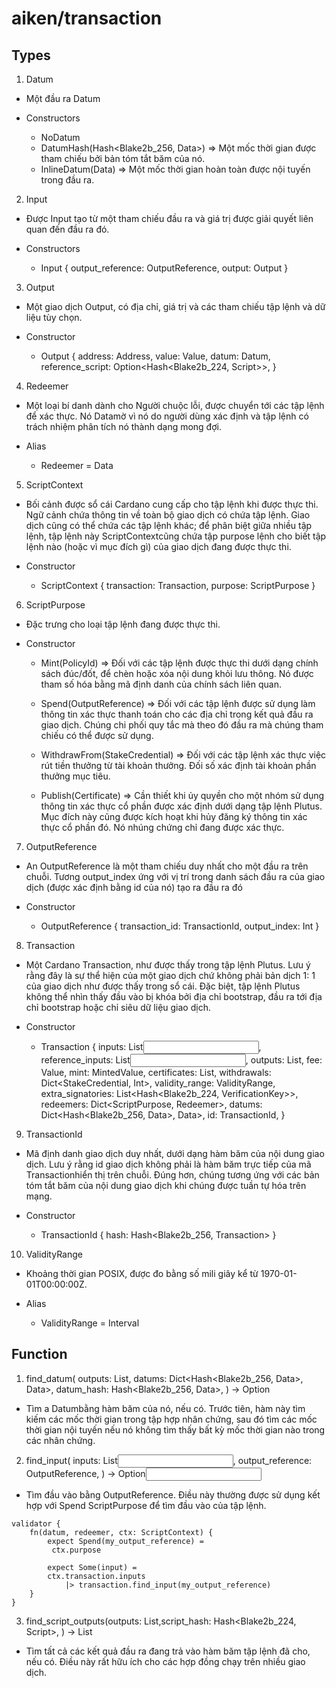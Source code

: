 # aiken/transaction

## Types

1. Datum

- Một đầu ra Datum

- Constructors
    + NoDatum
    + DatumHash(Hash<Blake2b_256, Data>) => Một mốc thời gian được tham chiếu bởi bản tóm tắt băm của nó.
    + InlineDatum(Data) => Một mốc thời gian hoàn toàn được nội tuyến trong đầu ra.

2. Input

- Được Input tạo từ một tham chiếu đầu ra và giá trị được giải quyết liên quan đến đầu ra đó.

- Constructors
    + Input { 
        output_reference: OutputReference, 
        output: Output 
    }

3. Output

- Một giao dịch Output, có địa chỉ, giá trị và các tham chiếu tập lệnh và dữ liệu tùy chọn.

- Constructor
    + Output {
        address: Address,
        value: Value,
        datum: Datum,
        reference_script: Option<Hash<Blake2b_224, Script>>,
    }

4. Redeemer

- Một loại bí danh dành cho Người chuộc lỗi, được chuyển tới các tập lệnh để xác thực. Nó Datamờ vì nó do người dùng xác định và tập lệnh có trách nhiệm phân tích nó thành dạng mong đợi.

- Alias
    + Redeemer = Data

5. ScriptContext

- Bối cảnh được sổ cái Cardano cung cấp cho tập lệnh khi được thực thi. Ngữ cảnh chứa thông tin về toàn bộ giao dịch có chứa tập lệnh. Giao dịch cũng có thể chứa các tập lệnh khác; để phân biệt giữa nhiều tập lệnh, tập lệnh này ScriptContextcũng chứa tập purpose lệnh cho biết tập lệnh nào (hoặc vì mục đích gì) của giao dịch đang được thực thi.

- Constructor 
    + ScriptContext { 
        transaction: Transaction, 
        purpose: ScriptPurpose 
    }

6. ScriptPurpose

- Đặc trưng cho loại tập lệnh đang được thực thi.

- Constructor
    + Mint(PolicyId) => Đối với các tập lệnh được thực thi dưới dạng chính sách đúc/đốt, để chèn hoặc xóa nội dung khỏi lưu thông. Nó được tham số hóa bằng mã định danh của chính sách liên quan.

    + Spend(OutputReference) => Đối với các tập lệnh được sử dụng làm thông tin xác thực thanh toán cho các địa chỉ trong kết quả đầu ra giao dịch. Chúng chi phối quy tắc mà theo đó đầu ra mà chúng tham chiếu có thể được sử dụng.

    + WithdrawFrom(StakeCredential) => Đối với các tập lệnh xác thực việc rút tiền thưởng từ tài khoản thưởng. Đối số xác định tài khoản phần thưởng mục tiêu.

    + Publish(Certificate) => Cần thiết khi ủy quyền cho một nhóm sử dụng thông tin xác thực cổ phần được xác định dưới dạng tập lệnh Plutus. Mục đích này cũng được kích hoạt khi hủy đăng ký thông tin xác thực cổ phần đó. Nó nhúng chứng chỉ đang được xác thực.

7. OutputReference

- An OutputReference là một tham chiếu duy nhất cho một đầu ra trên chuỗi. Tương output_index ứng với vị trí trong danh sách đầu ra của giao dịch (được xác định bằng id của nó) tạo ra đầu ra đó

- Constructor
    + OutputReference { 
        transaction_id: TransactionId, 
        output_index: Int 
    }

8. Transaction

- Một Cardano Transaction, như được thấy trong tập lệnh Plutus. Lưu ý rằng đây là sự thể hiện của một giao dịch chứ không phải bản dịch 1: 1 của giao dịch như được thấy trong sổ cái. Đặc biệt, tập lệnh Plutus không thể nhìn thấy đầu vào bị khóa bởi địa chỉ bootstrap, đầu ra tới địa chỉ bootstrap hoặc chỉ siêu dữ liệu giao dịch.

- Constructor
    + Transaction {
        inputs: List<Input>,
        reference_inputs: List<Input>,
        outputs: List<Output>,
        fee: Value,
        mint: MintedValue,
        certificates: List<Certificate>,
        withdrawals: Dict<StakeCredential, Int>,
        validity_range: ValidityRange,
        extra_signatories: List<Hash<Blake2b_224, VerificationKey>>,
        redeemers: Dict<ScriptPurpose, Redeemer>,
        datums: Dict<Hash<Blake2b_256, Data>, Data>,
        id: TransactionId,
    }

9. TransactionId

- Mã định danh giao dịch duy nhất, dưới dạng hàm băm của nội dung giao dịch. Lưu ý rằng id giao dịch không phải là hàm băm trực tiếp của mã Transactionhiển thị trên chuỗi. Đúng hơn, chúng tương ứng với các bản tóm tắt băm của nội dung giao dịch khi chúng được tuần tự hóa trên mạng.

- Constructor
    + TransactionId { 
        hash: Hash<Blake2b_256, Transaction> 
    }

10. ValidityRange

- Khoảng thời gian POSIX, được đo bằng số mili giây kể từ 1970-01-01T00:00:00Z.

- Alias
    + ValidityRange = Interval<PosixTime>

## Function

1. find_datum( outputs: List<Output>, datums: Dict<Hash<Blake2b_256, Data>, Data>, datum_hash: Hash<Blake2b_256, Data>, ) -> Option<Data>

- Tìm a Datumbằng hàm băm của nó, nếu có. Trước tiên, hàm này tìm kiếm các mốc thời gian trong tập hợp nhân chứng, sau đó tìm các mốc thời gian nội tuyến nếu nó không tìm thấy bất kỳ mốc thời gian nào trong các nhân chứng.

2. find_input( inputs: List<Input>, output_reference: OutputReference, ) -> Option<Input>

- Tìm đầu vào bằng OutputReference. Điều này thường được sử dụng kết hợp với Spend ScriptPurpose để tìm đầu vào của tập lệnh.

```aiken
validator {
    fn(datum, redeemer, ctx: ScriptContext) {
        expect Spend(my_output_reference) =
         ctx.purpose

        expect Some(input) =
        ctx.transaction.inputs
            |> transaction.find_input(my_output_reference)
    }
}
```
3. find_script_outputs(outputs: List<Output>,script_hash: Hash<Blake2b_224, Script>, ) -> List<Output>

- Tìm tất cả các kết quả đầu ra đang trả vào hàm băm tập lệnh đã cho, nếu có. Điều này rất hữu ích cho các hợp đồng chạy trên nhiều giao dịch.